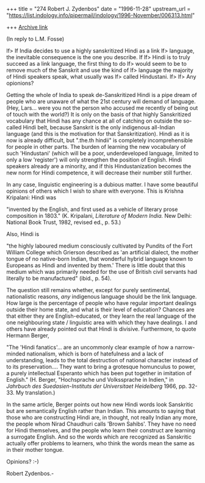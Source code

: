 +++
title = "274 Robert J. Zydenbos"
date = "1996-11-28"
upstream_url = "https://list.indology.info/pipermail/indology/1996-November/006313.html"

+++
[Archive link](https://list.indology.info/pipermail/indology/1996-November/006313.html)

(In reply to L.M. Fosse)

lf> If India decides to use a highly sanskritized Hindi as a link
lf> language, the inevitable consequence is the one you describe. If
lf> Hindi is to truly succeed as a link language, the first thing to do
lf> would seem to be to remove much of the Sanskrit and use the kind of
lf> language the majority of Hindi speakers speak, what usually was
lf> called Hindustani. 
lf> 
lf> Any opionions?

Getting the whole of India to speak de-Sanskritized Hindi is a pipe
dream of people who are unaware of what the 21st century will demand of
language. (Hey, Lars... were you not the person who accused me recently
of being out of touch with the world?) It is only on the basis of that
highly Sanskritized vocabulary that Hindi has any chance at all of
catching on outside the so-called Hindi belt, because Sanskrit is the
only indigenous all-Indian language (and this is the motivation for that
Sanskritization). Hindi as it is now is already difficult, but ".the.th
hindii" is completely incomprehensible for people in other parts. The
burden of learning the new vocabulary of such 'Hindustani' (which will
be a poor, underdeveloped language, limited to only a low 'register')
will only strengthen the position of English. Hindi speakers already are
a minority, and if this Hindustanization becomes the new norm for Hindi
competence, it will decrease their number still further.

In any case, linguistic engineering is a dubious matter. I have some
beautiful opinions of others which I wish to share with everyone. This
is Krishna Kripalani: Hindi was

"invented by the English, and first used as a vehicle of literary prose
composition in 1803." (K. Kripalani, _Literature of Modern India._ New
Delhi: National Book Trust, 1982, revised ed., p. 53.)

Also, Hindi is

"the highly laboured medium consciously cultivated by Pundits of the
Fort William College which Grierson described as 'an artificial dialect,
the mother tongue of no native-born Indian, that wonderful hybrid
language known to Europeans as Hindi and invented by them.' There is
little doubt that this medium which was primarily needed for the use of
British civil servants had literally to be manufactured" (ibid., p. 54).

The question still remains whether, except for purely sentimental,
nationalistic reasons, _any_ indigenous language should be the link
language. How large is the percentage of people who have regular
important dealings outside their home state, and what is their level of
education? Chances are that either they are English-educated, or they
learn the real language of the one neighbouring state / linguistic area
with which they have dealings. I and others have already pointed out
that Hindi is divisive. Furthermore, to quote Hermann Berger,

"The 'Hindi fanatics'... are an uncommonly clear example of how a
narrow-minded nationalism, which is born of hatefulness and a lack of
understanding, leads to the total destruction of national character
instead of to its preservation.... They want to bring a grotesque
homunculus to power, a purely intellectual Esperanto which has been put
together in imitation of English." (H. Berger, "Hochsprache und
Volkssprache in Indien," in _Jahrbuch des Suedasien-Instituts der
Universitaet Heidelberg_ 1966, pp. 32-33. My translation.)

In the same article, Berger points out how new Hindi words look
Sanskritic but are semantically English rather than Indian. This amounts
to saying that those who are constructing Hindi are, in thought, not
really Indian any more, the people whom Nirad Chaudhuri calls 'Brown
Sahibs'. They have no need for Hindi themselves, and the people who
learn their construct are learning a surrogate English. And so the words
which are recognized as Sanskritic actually offer problems to learners,
who think the words mean the same as in their mother tongue.

Opinions? :-)

Robert Zydenbos.-




